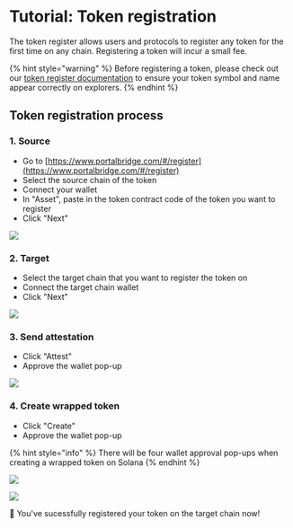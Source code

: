 # Tutorial: Token registration

The token register allows users and protocols to register any token for the first time on any chain. Registering a token will incur a small fee.

{% hint style="warning" %}
Before registering a token, please check out our [token register documentation](./) to ensure your token symbol and name appear correctly on explorers.
{% endhint %}

## Token registration process

### 1. Source

* Go to [https://www.portalbridge.com/#/register](https://www.portalbridge.com/#/register)
* Select the source chain of the token
* Connect your wallet
* In "Asset", paste in the token contract code of the token you want to register
* Click "Next"

![](<../.gitbook/assets/Screen Shot 2022-05-19 at 5.09.04 pm.png>)

### 2. Target

* Select the target chain that you want to register the token on
* Connect the target chain wallet
* Click "Next"

![](<../.gitbook/assets/Screen Shot 2022-05-19 at 5.13.52 pm.png>)

### 3. Send attestation

* Click "Attest"
* Approve the wallet pop-up

![](<../.gitbook/assets/Screen Shot 2022-05-19 at 5.15.07 pm.png>)

### 4. Create wrapped token

* Click "Create"
* Approve the wallet pop-up

{% hint style="info" %}
There will be four wallet approval pop-ups when creating a wrapped token on Solana
{% endhint %}

![](<../.gitbook/assets/Screen Shot 2022-05-19 at 5.17.30 pm.png>)

![](<../.gitbook/assets/Screen Shot 2022-05-19 at 5.20.59 pm.png>)

🎉 You've sucessfully registered your token on the target chain now!
